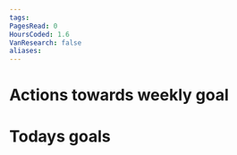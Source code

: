 ```yaml
---
tags: 
PagesRead: 0
HoursCoded: 1.6
VanResearch: false
aliases:
---
```

# Actions towards weekly goal
# Todays goals